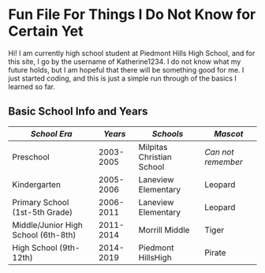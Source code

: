 # Fun File For Things I Do Not Know for Certain Yet
Hi! I am currently high school student at Piedmont Hills High School, and for this site, I go by the username of Katherine1234.
I do not know what my future holds, but I am hopeful that there will be something good for me. I just started coding, and this is just a simple
run through of the basics I learned so far.
## Basic School Info and Years
|    *_School Era_*      |   *_Years_*   |   *_Schools_*   | *_Mascot_*|
---------------------|-----------|-------------|----------------------------|
Preschool            | 2003-2005 | Milpitas Christian School| *Can not remember*|
Kindergarten         | 2005-2006 | Laneview Elementary| Leopard|
Primary School (1st-5th Grade)| 2006-2011 | Laneview Elementary| Leopard|
Middle/Junior High School (6th-8th)| 2011-2014| Morrill Middle| Tiger|
High School (9th-12th)| 2014-2019| Piedmont HillsHigh| Pirate|
